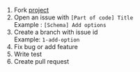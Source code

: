 1. Fork [project](https://github.com/JochLAin/fractale)
2. Open an issue with `[Part of code] Title`  
   Example : `[Schema] Add options`
3. Create a branch with issue id  
   Example: `1-add-option`
4. Fix bug or add feature
5. Write test
6. Create pull request
